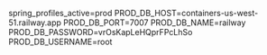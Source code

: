 spring_profiles_active=prod
PROD_DB_HOST=containers-us-west-51.railway.app
PROD_DB_PORT=7007
PROD_DB_NAME=railway
PROD_DB_PASSWORD=vrOsKapLeHQprFPcLhSo
PROD_DB_USERNAME=root